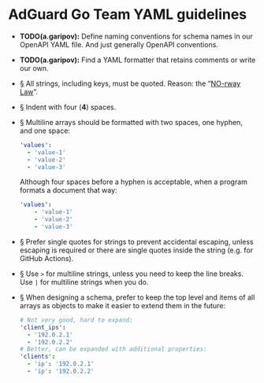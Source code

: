 # AdGuard Go Team YAML guidelines

- **TODO(a.garipov):** Define naming conventions for schema names in our OpenAPI YAML file. And just generally OpenAPI conventions.

- **TODO(a.garipov):** Find a YAML formatter that retains comments or write our own.

- <a href="#li-c412a475" id="li-c412a475" name="li-c412a475">§</a> All strings, including keys, must be quoted. Reason: the “[NO-rway Law]”.

- <a href="#li-2a425f43" id="li-2a425f43" name="li-2a425f43">§</a> Indent with four (**4**) spaces.

- <a href="#li-231fdb57" id="li-231fdb57" name="li-231fdb57">§</a> Multiline arrays should be formatted with two spaces, one hyphen, and one space:

    ```yaml
    'values':
      - 'value-1'
      - 'value-2'
      - 'value-3'
    ```

    Although four spaces before a hyphen is acceptable, when a program formats a document that way:

    ```yaml
    'values':
        - 'value-1'
        - 'value-2'
        - 'value-3'
    ```

- <a href="#li-2af45c9c" id="li-2af45c9c" name="li-2af45c9c">§</a> Prefer single quotes for strings to prevent accidental escaping, unless escaping is required or there are single quotes inside the string (e.g. for GitHub Actions).

- <a href="#li-442b7b18" id="li-442b7b18" name="li-442b7b18">§</a> Use `>` for multiline strings, unless you need to keep the line breaks. Use `|` for multiline strings when you do.

- <a href="#li-9dfaa1a3" id="li-9dfaa1a3" name="li-9dfaa1a3">§</a> When designing a schema, prefer to keep the top level and items of all arrays as objects to make it easier to extend them in the future:

    ```yaml
    # Not very good, hard to expand:
    'client_ips':
      - '192.0.2.1'
      - '192.0.2.2'
    # Better, can be expanded with additional properties:
    'clients':
      - 'ip': '192.0.2.1'
      - 'ip': '192.0.2.2'
    ```

[NO-rway Law]: https://news.ycombinator.com/item?id=17359376
